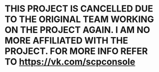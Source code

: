 # THIS PROJECT IS CANCELLED DUE TO THE ORIGINAL TEAM WORKING ON THE PROJECT AGAIN. I AM NO MORE AFFILIATED WITH THE PROJECT. FOR MORE INFO REFER TO https://vk.com/scpconsole
